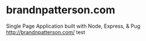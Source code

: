 # brandnpatterson.com
Single Page Application built with Node, Express, & Pug http://brandnpatterson.com/
test
